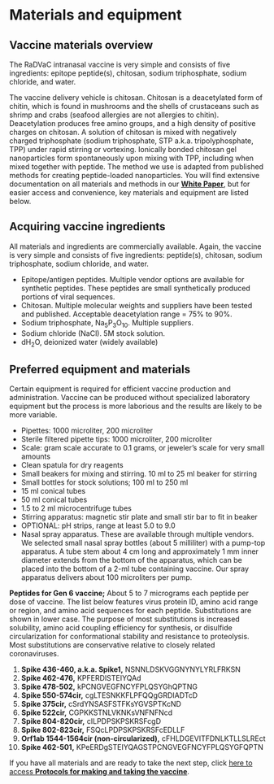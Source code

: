 # Materials and equipment

## Vaccine materials overview

The RaDVaC intranasal vaccine is very simple and consists of five ingredients: epitope peptide(s), chitosan, sodium triphosphate, sodium chloride, and water.

The vaccine delivery vehicle is chitosan. Chitosan is a deacetylated form of chitin, which is found in mushrooms and the shells of crustaceans such as shrimp and crabs (seafood allergies are not allergies to chitin). Deacetylation produces free amino groups, and a high density of positive charges on chitosan. A solution of chitosan is mixed with negatively charged triphosphate (sodium triphosphate, STP a.k.a. tripolyphosphate, TPP) under rapid stirring or vortexing. Ionically bonded chitosan gel nanoparticles form spontaneously upon mixing with TPP, including when mixed together with peptide. The method we use is adapted from published methods for creating peptide-loaded nanoparticles. You will find extensive documentation on all materials and methods in our [**White Paper**](./White-Paper-SARS-CoV-2-vaccine-ver-2-3-2.pdf), but for easier access and convenience, key materials and equipment are listed below.

## Acquiring vaccine ingredients

All materials and ingredients are commercially available. Again, the vaccine is very simple and consists of five ingredients: peptide(s), chitosan, sodium triphosphate, sodium chloride, and water.

- Epitope/antigen peptides. Multiple vendor options are available for synthetic peptides. These peptides are small synthetically produced portions of viral sequences.
- Chitosan. Multiple molecular weights and suppliers have been tested and published. Acceptable deacetylation range = 75% to 90%.
- Sodium triphosphate, Na<sub>5</sub>P<sub>3</sub>O<sub>10</sub>. Multiple suppliers.
- Sodium chloride (NaCl). 5M stock solution.
- dH<sub>2</sub>O, deionized water (widely available)

## Preferred equipment and materials

Certain equipment is required for efficient vaccine production and administration. Vaccine can be produced without specialized laboratory equipment but the process is more laborious and the results are likely to be more variable.

- Pipettes: 1000 microliter, 200 microliter
- Sterile filtered pipette tips: 1000 microliter, 200 microliter
- Scale: gram scale accurate to 0.1 grams, or jeweler’s scale for very small amounts
- Clean spatula for dry reagents
- Small beakers for mixing and stirring. 10 ml to 25 ml beaker for stirring
- Small bottles for stock solutions; 100 ml to 250 ml
- 15 ml conical tubes
- 50 ml conical tubes
- 1.5 to 2 ml microcentrifuge tubes
- Stirring apparatus: magnetic stir plate and small stir bar to fit in beaker
- OPTIONAL: pH strips, range at least 5.0 to 9.0
- Nasal spray apparatus. These are available through multiple vendors. We selected small nasal spray bottles (about 5 milliliter) with a pump-top apparatus. A tube stem about 4 cm long and approximately 1 mm inner diameter extends from the bottom of the apparatus, which can be placed into the bottom of a 2-ml tube containing vaccine. Our spray apparatus delivers about 100 microliters per pump.

**Peptides for Gen 6 vaccine;** About 5 to 7 micrograms each peptide per dose of vaccine. The list below features virus protein ID, amino acid range or region, and amino acid sequences for each peptide. Substitutions are shown in lower case. The purpose of most substitutions is increased solubility, amino acid coupling efficiency for synthesis, or disulfide circularization for conformational stability and resistance to proteolysis. Most substitutions are conservative relative to closely related coronaviruses.

1. **Spike 436-460, a.k.a. Spike1,** NSNNLDSKVGGNYNYLYRLFRKSN
2. **Spike 462-476,** KPFERDISTEIYQAd
3. **Spike 478-502,** kPCNGVEGFNCYFPLQSYGhQPTNG
4. **Spike 550-574cir,** cgLTESNKKFLPFQQgGRDIADTcD
5. **Spike 375cir,** cSrdYNSASFSTFKsYGVSPTKcND
6. **Spike 522cir,** CGPKKSTNLVKNKsVNFNFNcd
7. **Spike 804-820cir,** cILPDPSKPSKRSFcgD
8. **Spike 802-823cir,** FSQcLPDPSKPSKRSFcEDLLF
9. **Orf1ab 1544-1564cir (non-circularized),** cFHLDGEVITFDNLKTLLSLREct
10. **Spike 462-501,** KPeERDgSTEIYQAGSTPCNGVEGFNCYFPLQSYGFQPTN

If you have all materials and are ready to take the next step, click [here to access **Protocols for making and taking the vaccine**](./protocols.md).
